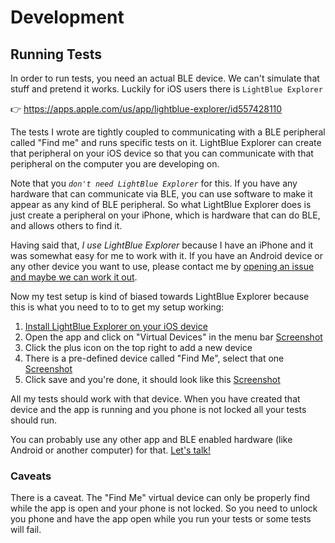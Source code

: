 # Development

## Running Tests

In order to run tests, you need an actual BLE device. We can't simulate that stuff and pretend it works. Luckily for iOS users there is `LightBlue Explorer`

👉 https://apps.apple.com/us/app/lightblue-explorer/id557428110

The tests I wrote are tightly coupled to communicating with a BLE peripheral called "Find me" and runs specific tests on it. LightBlue Explorer can create that peripheral on your iOS device so that you can communicate with that peripheral on the computer you are developing on.

Note that you _`don't need LightBlue Explorer`_ for this. If you have any hardware that can communicate via BLE, you can use software to make it appear as any kind of BLE peripheral. So what LightBlue Explorer does is just create a peripheral on your iPhone, which is hardware that can do BLE, and allows others to find it.

Having said that, _I use LightBlue Explorer_ because I have an iPhone and it was somewhat easy for me to work with it. If you have an Android device or any other device you want to use, please contact me by [opening an issue and maybe we can work it out](https://github.com/LukasBombach/sblendid/issues/new).

Now my test setup is kind of biased towards LightBlue Explorer because this is what you need to to to get my setup working:

1. [Install LightBlue Explorer on your iOS device](https://apps.apple.com/us/app/lightblue-explorer/id557428110)
1. Open the app and click on "Virtual Devices" in the menu bar [Screenshot](./images/lightblue_explorer_virtual_devices_empty.jpeg)
1. Click the plus icon on the top right to add a new device
1. There is a pre-defined device called "Find Me", select that one [Screenshot](./images/lightblue_explorer_virtual_devices_create.jpeg)
1. Click save and you're done, it should look like this [Screenshot](./images/lightblue_explorer_virtual_devices_find_me.jpeg)

All my tests should work with that device. When you have created that device and the app is running and you phone is not locked all your tests should run.

You can probably use any other app and BLE enabled hardware (like Android or another computer) for that. [Let's talk!](https://github.com/LukasBombach/sblendid/issues/new)

### Caveats

There is a caveat. The "Find Me" virtual device can only be properly find while the app is open and your phone is not locked. So you need to unlock you phone and have the app open while you run your tests or some tests will fail.
